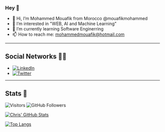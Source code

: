 ### Hey  👋
- 👋 Hi, I’m Mohammed Mouafik from Morocco @mouafikmohammed
- 👀 I’m interested in  "WEB, AI and Machine Learning"
- 🌱 I’m currently learning Software Enginerring
- 📫 How to reach me: [mohammedmouafik@hotmail.com](mailto:mohammedmouafik@hotmail.com)

<hr/>

## Social Networks 👨‍🦲

- [![LinkedIn](https://img.shields.io/badge/-LinkedIn-0A66C2?style=flat&logo=linkedin&link=https://www.linkedin.com/in/mouafik/)](https://www.linkedin.com/in/mouafik/)
- [![Twitter](https://img.shields.io/badge/-Twitter-FFFFFF?style=flat&logo=twitter&link=https://twitter.com/MohammedMouafi1)](https://twitter.com/MohammedMouafi1)

<hr/>

## Stats 📑

![Visitors](https://visitor-badge.glitch.me/badge?page_id=mouafikmohammed) 
![GitHub Followers](https://img.shields.io/github/followers/mouafikmohammed?label=Follow&logo=Github&style=social)

[![Chris' GitHub Stats](https://github-readme-stats.vercel.app/api?username=mouafikmohammed&count_private=true&show_icons=true&theme=dark)](https://github.com/mouafikmohammed) 

[![Top Langs](https://github-readme-stats.vercel.app/api/top-langs/?username=mouafikmohammed&layout=compact&theme=dark)](https://github.com/mouafikmohammed)
